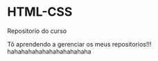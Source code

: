# HTML-CSS
 Repositorio do curso

Tô aprendendo a gerenciar os meus repositorios!!! hahahahahahahahahahahaha